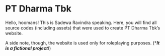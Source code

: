 # PT Dharma Tbk

Hello, hoomans!
This is Sadewa Ravindra speaking. Here, you will find all source codes (including assets) that were used to create PT Dharma Tbk’s website.

A side note, though, the website is used only for roleplaying purposes. (****It is a fictional project!***)
